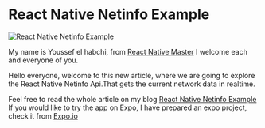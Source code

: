 
# React Native Netinfo Example

  

![React Native Netinfo Example](https://reactnativemaster.com/wp-content/uploads/2020/02/React-Native-Netinfo-Example.png)
  

My name is Youssef el habchi, from [React Native Master](https://reactnativemaster.com) I welcome each and everyone of you.




Hello everyone, welcome to this new article, where we are going to explore the React Native Netinfo Api.That gets the current network data in realtime.


Feel free to read the whole article on my blog [React Native Netinfo Example](https://reactnativemaster.com/react-native-netinfo-example/)
If you would like to try the app on Expo, I have prepared an expo project, check it from  [Expo.io](https://exp.host/@alhydra/React-Native-Netinfo-Example)
